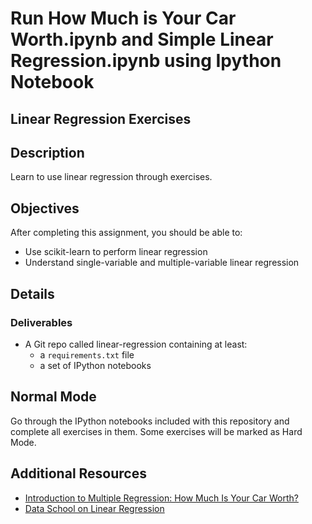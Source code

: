 # Run How Much is Your Car Worth.ipynb and Simple Linear Regression.ipynb using Ipython Notebook

## Linear Regression Exercises

## Description

Learn to use linear regression through exercises.

## Objectives

After completing this assignment, you should be able to:

* Use scikit-learn to perform linear regression
* Understand single-variable and multiple-variable linear regression

## Details

### Deliverables

* A Git repo called linear-regression containing at least:
  * a `requirements.txt` file
  * a set of IPython notebooks

## Normal Mode

Go through the IPython notebooks included with this repository and complete
all exercises in them. Some exercises will be marked as Hard Mode.

## Additional Resources

* [Introduction to Multiple Regression: How Much Is Your Car Worth?](http://www.amstat.org/publications/jse/v16n3/datasets.kuiper.html)
* [Data School on Linear Regression](http://www.dataschool.io/linear-regression-in-python/)
